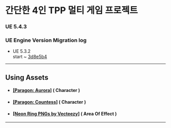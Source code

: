 # 간단한 4인 TPP 멀티 게임 프로젝트

### UE 5.4.3 </br>

### UE Engine Version Migration log ####
- UE 5.3.2 </br> 
start ~ [3d8e5b4](https://github.com/DPRLive/Raid4/commit/3d8e5b4)

------------
## Using Assets

- #### [[Paragon: Aurora]](https://www.unrealengine.com/marketplace/ko/product/paragon-aurora) ( Character )
- #### [[Paragon: Countess]](https://www.unrealengine.com/marketplace/ko/product/paragon-countess) ( Character )
- #### [[Neon Ring PNGs by Vecteezy]](https://www.vecteezy.com/png/50240388-glowing-neon-cyan-circle) ( Area Of Effect )

------------
